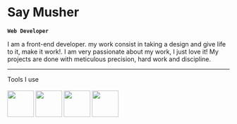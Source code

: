 # Say Musher

**`Web Developer`**

I am a front-end developer. my work consist in taking a design and give life to it, make it work!. I am very passionate about my work, I just love it! My projects are done with meticulous precision, hard work and discipline.

---

Tools I use </br>
</br>
<img width="60px" src="https://cdn.jsdelivr.net/gh/devicons/devicon/icons/html5/html5-plain.svg" />
<img width="60px" src="https://cdn.jsdelivr.net/gh/devicons/devicon/icons/css3/css3-plain.svg" />
<img width="60px" src="https://cdn.jsdelivr.net/gh/devicons/devicon/icons/javascript/javascript-plain.svg">
<img width="60px" src="https://cdn.jsdelivr.net/gh/devicons/devicon/icons/react/react-original.svg" />
                    
          


